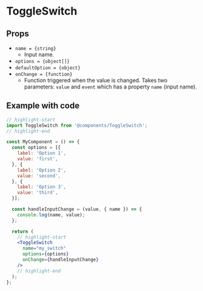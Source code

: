 # ToggleSwitch

## Props

* `name = {string}`
  * Input name.
* `options = {object[]}`
* `defaultOption = {object}`
* `onChange = {function}`
  * Function triggered when the value is changed. Takes two parameters: `value` and `event` which has a property `name` (input name).

## Example with code

```jsx
// highlight-start
import ToggleSwitch from '@components/ToggleSwitch';
// highlight-end

const MyComponent = () => {
  const options = [{
    label: 'Option 1',
    value: 'first',
  }, {
    label: 'Option 2',
    value: 'second',
  }, {
    label: 'Option 3',
    value: 'third',
  }];

  const handleInputChange = (value, { name }) => {
    console.log(name, value);
  };

  return (
    // highlight-start
    <ToggleSwitch
      name="my_switch"
      options={options}
      onChange={handleInputChange}
    />
    // highlight-end
  );
};
```
